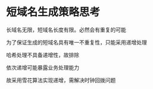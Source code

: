 # 短域名生成策略思考
长域名无限，短域名长度有限。必然会有重复的可能

为了保证生成的短域名具有唯一不重复性，只能采用递增处理

哈希处理不具备递增性，故排除

依次递增可能暴露业务处理能力

故采用雪花算法实现递增，需解决时钟回拨问题
